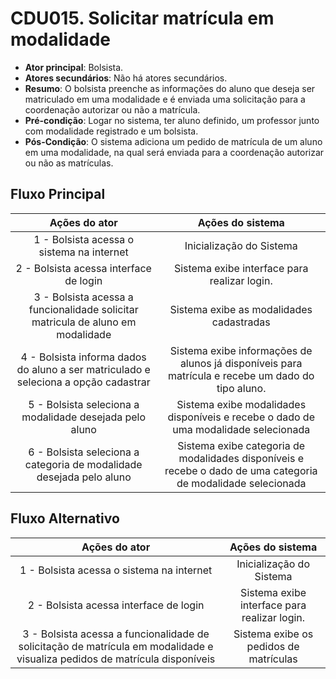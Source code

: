# CDU015. Solicitar matrícula em modalidade

- **Ator principal**: Bolsista.
- **Atores secundários**: Não há atores secundários.	 
- **Resumo**: O bolsista preenche as informações do aluno que deseja ser matriculado em uma modalidade e é enviada uma solicitação para a coordenação autorizar ou não a matrícula.
- **Pré-condição**: Logar no sistema, ter aluno definido, um professor junto com modalidade registrado e um bolsista.
- **Pós-Condição**: O sistema adiciona um pedido de matrícula de um aluno em uma modalidade, na qual será enviada para a coordenação autorizar ou não as matrículas.

## Fluxo Principal
| Ações do ator | Ações do sistema |
| :-----------------: | :-----------------: | 
| 1 - Bolsista acessa o sistema na internet | Inicialização do Sistema|  
| 2 - Bolsista acessa interface de login | Sistema exibe interface para realizar login.|
| 3 - Bolsista acessa a funcionalidade solicitar matricula de aluno em modalidade | Sistema exibe as modalidades cadastradas|
| 4 - Bolsista informa dados do aluno a ser matriculado e seleciona a opção cadastrar  | Sistema exibe informações de alunos já disponíveis para matrícula e recebe um dado do tipo aluno.|
| 5 - Bolsista seleciona a modalidade desejada pelo aluno | Sistema exibe modalidades disponíveis e recebe o dado de uma modalidade selecionada|
| 6 - Bolsista seleciona a categoria de modalidade desejada pelo aluno | Sistema exibe categoria de modalidades disponíveis e recebe o dado de uma categoria de modalidade selecionada|


## Fluxo Alternativo
| Ações do ator | Ações do sistema |
| :-----------------: | :-----------------: | 
| 1 - Bolsista acessa o sistema na internet | Inicialização do Sistema|  
| 2 - Bolsista acessa interface de login | Sistema exibe interface para realizar login.|
| 3 - Bolsista acessa a funcionalidade de solicitação de matrícula em modalidade e visualiza pedidos de matrícula disponíveis  | Sistema exibe os pedidos de matrículas|
